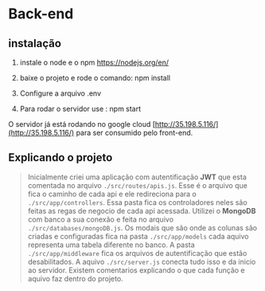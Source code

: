 # Back-end

## instalação

1. instale o node e o npm https://nodejs.org/en/

2. baixe o projeto e rode o comando: npm install

3. Configure a arquivo .env

4. Para rodar o servidor use : npm start 

O servidor já está rodando no google cloud  [http://35.198.5.116/](http://35.198.5.116/) para ser consumido pelo front-end.

## Explicando o projeto 

>    Inicialmente criei uma aplicação com autentificação **JWT** que esta comentada no arquivo `./src/routes/apis.js`. Esse é o arquivo que fica o caminho de cada api e ele redireciona para o `./src/app/controllers`. Essa pasta fica os controladores neles são feitas as regas de negocio de cada api acessada. Utilizei o **MongoDB** com banco a sua conexão e feita no arquivo `./src/databases/mongoDB.js`. Os modais que são onde as colunas são criadas e configuradas fica na pasta
`./src/app/models` cada aquivo representa uma tabela diferente no banco. A pasta `./src/app/middleware` fica os arquivos de autentificação que estão desabilitados. A aquivo `./src/server.js` conecta tudo isso e da inicio ao servidor. Existem comentarios explicando o que cada função e aquivo faz dentro do projeto.





